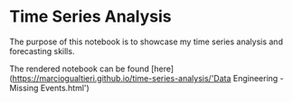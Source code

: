 # Time Series Analysis

The purpose of this notebook is to showcase my time series analysis and forecasting skills.

The rendered notebook can be found [here](https://marciogualtieri.github.io/time-series-analysis/'Data Engineering - Missing Events.html')
